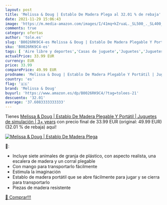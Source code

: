 ```yaml
---
layout: post
title: 'Melissa & Doug | Establo De Madera Plega al 32.01 % de rebaja'
date: 2021-11-29 15:06:43
image: 'https://m.media-amazon.com/images/I/41mq+kZruaL._SL500_._SL400_.jpg'
comments: true
category: ofertas
author: 'tole.es'
slug: 'B0026RK9C4-es Melissa & Doug | Establo De Madera Plegable Y Portátil |...'
sku: 'B0026RK9C4-es'
tags: [ 'Aire libre y deportes','Casas de juguete','Juguetes','Juguetes y juegos','juguetes','melissa & doug', ]
actualPrice: 33.99 EUR
currency: EUR
price: 33.99
comparePrice: 49.99 EUR
prodname: 'Melissa & Doug | Establo De Madera Plegable Y Portátil | Juguetes de simulación | 3+ years'
country: 'es'
flag: '🇪🇸'
brand: 'Melissa & Doug'
buyurl: 'https://www.amazon.es/dp/B0026RK9C4/?tag=tolees-21'
descuento: '32.01'
average: '37.6083333333333'
---
```


Tienes [Melissa & Doug | Establo De Madera Plegable Y Portátil | Juguetes de simulación | 3+ years](https://www.amazon.es/dp/B0026RK9C4/?tag=tolees-21) con precio final de  33.99 EUR (original: 49.99 EUR) (32.01 %  de rebaja) aqui!

[![Melissa & Doug | Establo De Madera Plega](https://m.media-amazon.com/images/I/41mq+kZruaL._SL500_._SL400_.jpg)](https://www.amazon.es/dp/B0026RK9C4/?tag=tolees-21)

🔎:

- Incluye siete animales de granja de plástico, con aspecto realista, una escalera de madera y un corral plegable
- Con mango para transportarlo fácilmente
- Estimula la imaginación
- Establo de madera portátil que se abre fácilmente para jugar y se cierra para transportarlo
- Piezas de madera resistente

[🛒 Comprar!!!](https://www.amazon.es/dp/B0026RK9C4/?tag=tolees-21)
